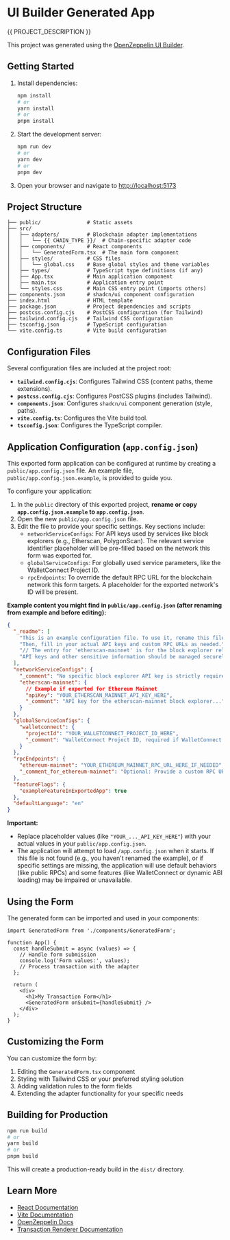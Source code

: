 # UI Builder Generated App

{{ PROJECT_DESCRIPTION }}

This project was generated using the [OpenZeppelin UI Builder](https://builder.openzeppelin.com/).

## Getting Started

1. Install dependencies:

   ```bash
   npm install
   # or
   yarn install
   # or
   pnpm install
   ```

2. Start the development server:

   ```bash
   npm run dev
   # or
   yarn dev
   # or
   pnpm dev
   ```

3. Open your browser and navigate to [http://localhost:5173](http://localhost:5173)

## Project Structure

```
├── public/               # Static assets
├── src/
│   ├── adapters/         # Blockchain adapter implementations
│   │   └── {{ CHAIN_TYPE }}/  # Chain-specific adapter code
│   ├── components/       # React components
│   │   └── GeneratedForm.tsx  # The main form component
│   ├── styles/           # CSS files
│   │   └── global.css    # Base global styles and theme variables
│   ├── types/            # TypeScript type definitions (if any)
│   ├── App.tsx           # Main application component
│   ├── main.tsx          # Application entry point
│   └── styles.css        # Main CSS entry point (imports others)
├── components.json       # shadcn/ui component configuration
├── index.html            # HTML template
├── package.json          # Project dependencies and scripts
├── postcss.config.cjs    # PostCSS configuration (for Tailwind)
├── tailwind.config.cjs   # Tailwind CSS configuration
├── tsconfig.json         # TypeScript configuration
└── vite.config.ts        # Vite build configuration
```

## Configuration Files

Several configuration files are included at the project root:

- **`tailwind.config.cjs`**: Configures Tailwind CSS (content paths, theme extensions).
- **`postcss.config.cjs`**: Configures PostCSS plugins (includes Tailwind).
- **`components.json`**: Configures `shadcn/ui` component generation (style, paths).
- **`vite.config.ts`**: Configures the Vite build tool.
- **`tsconfig.json`**: Configures the TypeScript compiler.

## Application Configuration (`app.config.json`)

This exported form application can be configured at runtime by creating a `public/app.config.json` file. An example file, `public/app.config.json.example`, is provided to guide you.

To configure your application:

1.  In the `public` directory of this exported project, **rename or copy `app.config.json.example` to `app.config.json`**.
2.  Open the new `public/app.config.json` file.
3.  Edit the file to provide your specific settings. Key sections include:
    - `networkServiceConfigs`: For API keys used by services like block explorers (e.g., Etherscan, PolygonScan). The relevant service identifier placeholder will be pre-filled based on the network this form was exported for.
    - `globalServiceConfigs`: For globally used service parameters, like the WalletConnect Project ID.
    - `rpcEndpoints`: To override the default RPC URL for the blockchain network this form targets. A placeholder for the exported network's ID will be present.

**Example content you might find in `public/app.config.json` (after renaming from example and before editing):**

```json
{
  "_readme": [
    "This is an example configuration file. To use it, rename this file to 'app.config.json' in the 'public' directory.",
    "Then, fill in your actual API keys and custom RPC URLs as needed.",
    "// The entry for 'etherscan-mainnet' is for the block explorer relevant to the network this form was exported for (Ethereum).", // Example note
    "API keys and other sensitive information should be managed securely."
  ],
  "networkServiceConfigs": {
    "_comment": "No specific block explorer API key is strictly required for the default functionality...",
    "etherscan-mainnet": {
      // Example if exported for Ethereum Mainnet
      "apiKey": "YOUR_ETHERSCAN_MAINNET_API_KEY_HERE",
      "_comment": "API key for the etherscan-mainnet block explorer..."
    }
  },
  "globalServiceConfigs": {
    "walletconnect": {
      "projectId": "YOUR_WALLETCONNECT_PROJECT_ID_HERE",
      "_comment": "WalletConnect Project ID, required if WalletConnect is used."
    }
  },
  "rpcEndpoints": {
    "ethereum-mainnet": "YOUR_ETHEREUM_MAINNET_RPC_URL_HERE_IF_NEEDED", // Example
    "_comment_for_ethereum-mainnet": "Optional: Provide a custom RPC URL..."
  },
  "featureFlags": {
    "exampleFeatureInExportedApp": true
  },
  "defaultLanguage": "en"
}
```

**Important:**

- Replace placeholder values (like `"YOUR_..._API_KEY_HERE"`) with your actual values in your `public/app.config.json`.
- The application will attempt to load `/app.config.json` when it starts. If this file is not found (e.g., you haven't renamed the example), or if specific settings are missing, the application will use default behaviors (like public RPCs) and some features (like WalletConnect or dynamic ABI loading) may be impaired or unavailable.

## Using the Form

The generated form can be imported and used in your components:

```tsx
import GeneratedForm from './components/GeneratedForm';

function App() {
  const handleSubmit = async (values) => {
    // Handle form submission
    console.log('Form values:', values);
    // Process transaction with the adapter
  };

  return (
    <div>
      <h1>My Transaction Form</h1>
      <GeneratedForm onSubmit={handleSubmit} />
    </div>
  );
}
```

## Customizing the Form

You can customize the form by:

1. Editing the `GeneratedForm.tsx` component
2. Styling with Tailwind CSS or your preferred styling solution
3. Adding validation rules to the form fields
4. Extending the adapter functionality for your specific needs

## Building for Production

```bash
npm run build
# or
yarn build
# or
pnpm build
```

This will create a production-ready build in the `dist/` directory.

## Learn More

- [React Documentation](https://react.dev/)
- [Vite Documentation](https://vitejs.dev/)
- [OpenZeppelin Docs](https://docs.openzeppelin.com/)
- [Transaction Renderer Documentation](https://github.com/OpenZeppelin/ui-builder)
